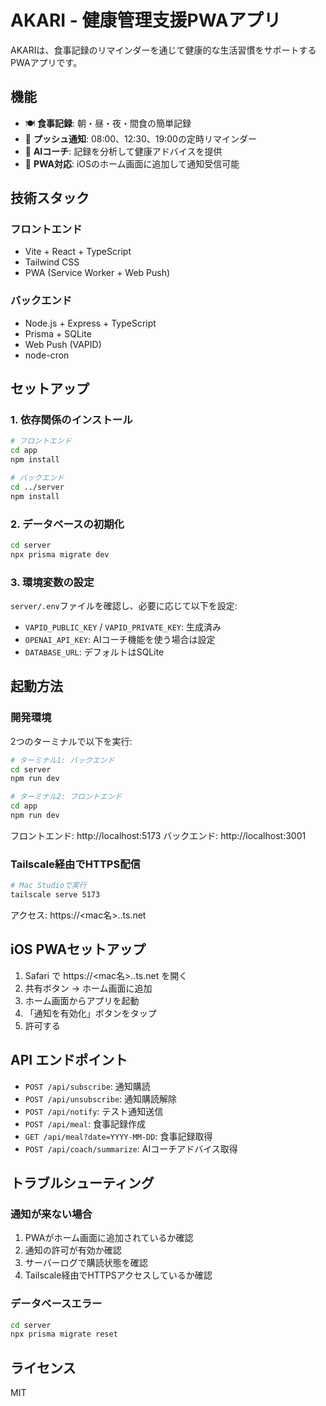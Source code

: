 # AKARI - 健康管理支援PWAアプリ

AKARIは、食事記録のリマインダーを通じて健康的な生活習慣をサポートするPWAアプリです。

## 機能

- 🍽️ **食事記録**: 朝・昼・夜・間食の簡単記録
- 🔔 **プッシュ通知**: 08:00、12:30、19:00の定時リマインダー
- 🤖 **AIコーチ**: 記録を分析して健康アドバイスを提供
- 📱 **PWA対応**: iOSのホーム画面に追加して通知受信可能

## 技術スタック

### フロントエンド
- Vite + React + TypeScript
- Tailwind CSS
- PWA (Service Worker + Web Push)

### バックエンド
- Node.js + Express + TypeScript
- Prisma + SQLite
- Web Push (VAPID)
- node-cron

## セットアップ

### 1. 依存関係のインストール

```bash
# フロントエンド
cd app
npm install

# バックエンド
cd ../server
npm install
```

### 2. データベースの初期化

```bash
cd server
npx prisma migrate dev
```

### 3. 環境変数の設定

`server/.env`ファイルを確認し、必要に応じて以下を設定:

- `VAPID_PUBLIC_KEY` / `VAPID_PRIVATE_KEY`: 生成済み
- `OPENAI_API_KEY`: AIコーチ機能を使う場合は設定
- `DATABASE_URL`: デフォルトはSQLite

## 起動方法

### 開発環境

2つのターミナルで以下を実行:

```bash
# ターミナル1: バックエンド
cd server
npm run dev

# ターミナル2: フロントエンド
cd app
npm run dev
```

フロントエンド: http://localhost:5173
バックエンド: http://localhost:3001

### Tailscale経由でHTTPS配信

```bash
# Mac Studioで実行
tailscale serve 5173
```

アクセス: https://<mac名>.<tailnet>.ts.net

## iOS PWAセットアップ

1. Safari で https://<mac名>.<tailnet>.ts.net を開く
2. 共有ボタン → ホーム画面に追加
3. ホーム画面からアプリを起動
4. 「通知を有効化」ボタンをタップ
5. 許可する

## API エンドポイント

- `POST /api/subscribe`: 通知購読
- `POST /api/unsubscribe`: 通知購読解除
- `POST /api/notify`: テスト通知送信
- `POST /api/meal`: 食事記録作成
- `GET /api/meal?date=YYYY-MM-DD`: 食事記録取得
- `POST /api/coach/summarize`: AIコーチアドバイス取得

## トラブルシューティング

### 通知が来ない場合

1. PWAがホーム画面に追加されているか確認
2. 通知の許可が有効か確認
3. サーバーログで購読状態を確認
4. Tailscale経由でHTTPSアクセスしているか確認

### データベースエラー

```bash
cd server
npx prisma migrate reset
```

## ライセンス

MIT